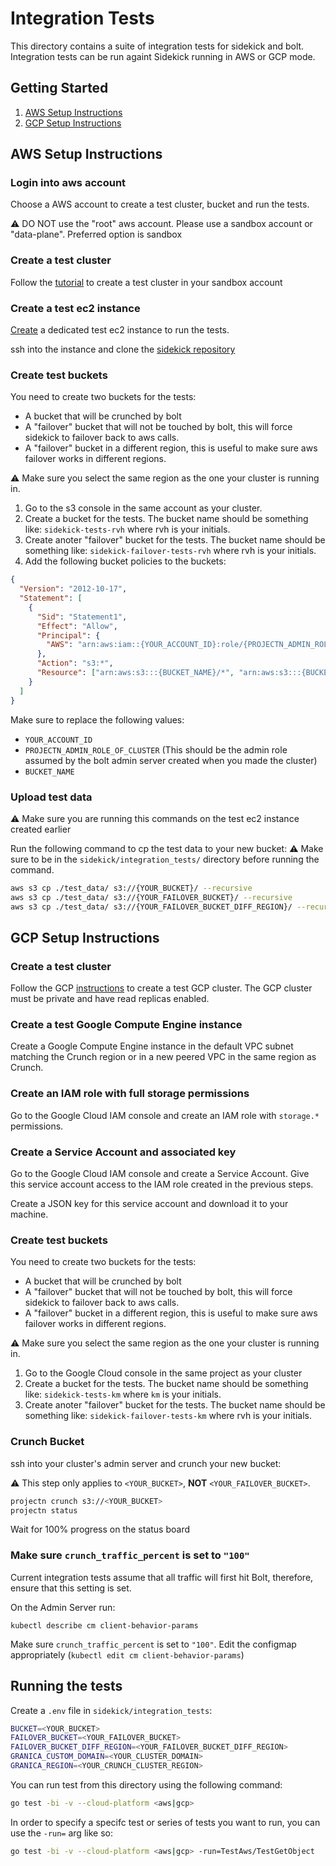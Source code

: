 # Integration Tests

This directory contains a suite of integration tests for sidekick and bolt. Integration tests can be run againt Sidekick running in AWS or GCP mode.

## Getting Started

1. [AWS Setup Instructions](#aws)
2. [GCP Setup Instructions](#gcp)

<a name="aws"></a>

## AWS Setup Instructions

### Login into aws account

Choose a AWS account to create a test cluster, bucket and run the tests.

:warning: DO NOT use the "root" aws account. Please use a sandbox account or "data-plane". Preferred option is sandbox

### Create a test cluster

Follow the [tutorial](https://docs.google.com/document/d/1SK3gg7th5UbXQpzzhAgvms-Yq-IhHq6JRt8z_2gyoGg/edit#heading=h.bafob67q0tz0) to create a test cluster in your sandbox account

### Create a test ec2 instance

[Create](https://docs.google.com/document/d/1SK3gg7th5UbXQpzzhAgvms-Yq-IhHq6JRt8z_2gyoGg/edit#heading=h.b3g5yr5tcsus) a dedicated test ec2 instance to run the tests.

ssh into the instance and clone the [sidekick repository](https://github.com/project-n-oss/sidekick)

### Create test buckets

You need to create two buckets for the tests:

- A bucket that will be crunched by bolt
- A "failover" bucket that will not be touched by bolt, this will force sidekick to failover back to aws calls.
- A "failover" bucket in a different region, this is useful to make sure aws failover works in different regions.

:warning: Make sure you select the same region as the one your cluster is running in.

1. Go to the s3 console in the same account as your cluster.
2. Create a bucket for the tests. The bucket name should be something like: `sidekick-tests-rvh` where rvh is your initials.
3. Create anoter "failover" bucket for the tests. The bucket name should be something like: `sidekick-failover-tests-rvh` where rvh is your initials.
4. Add the following bucket policies to the buckets:

```json
{
  "Version": "2012-10-17",
  "Statement": [
    {
      "Sid": "Statement1",
      "Effect": "Allow",
      "Principal": {
        "AWS": "arn:aws:iam::{YOUR_ACCOUNT_ID}:role/{PROJECTN_ADMIN_ROLE_OF_CLUSTER}"
      },
      "Action": "s3:*",
      "Resource": ["arn:aws:s3:::{BUCKET_NAME}/*", "arn:aws:s3:::{BUCKET_NAME}"]
    }
  ]
}
```

Make sure to replace the following values:

- `YOUR_ACCOUNT_ID`
- `PROJECTN_ADMIN_ROLE_OF_CLUSTER` (This should be the admin role assumed by the bolt admin server created when you made the cluster)
- `BUCKET_NAME`

### Upload test data

:warning: Make sure you are running this commands on the test ec2 instance created earlier

Run the following command to cp the test data to your new bucket:
:warning: Make sure to be in the `sidekick/integration_tests/` directory before running the command.

```bash
aws s3 cp ./test_data/ s3://{YOUR_BUCKET}/ --recursive
aws s3 cp ./test_data/ s3://{YOUR_FAILOVER_BUCKET}/ --recursive
aws s3 cp ./test_data/ s3://{YOUR_FAILOVER_BUCKET_DIFF_REGION}/ --recursive
```

<a name="gcp"></a>

## GCP Setup Instructions

### Create a test cluster

Follow the GCP [instructions](https://granica.ai/docs/installation-guide#start-pilot) to create a test GCP cluster. The GCP cluster must be private and have read replicas enabled.

### Create a test Google Compute Engine instance

Create a Google Compute Engine instance in the default VPC subnet matching the Crunch region or in a new peered VPC in the same region as Crunch.

### Create an IAM role with full storage permissions

Go to the Google Cloud IAM console and create an IAM role with `storage.*` permissions.

### Create a Service Account and associated key

Go to the Google Cloud IAM console and create a Service Account. Give this service account access to the IAM role created in the previous steps.

Create a JSON key for this service account and download it to your machine.

### Create test buckets

You need to create two buckets for the tests:

- A bucket that will be crunched by bolt
- A "failover" bucket that will not be touched by bolt, this will force sidekick to failover back to aws calls.
- A "failover" bucket in a different region, this is useful to make sure aws failover works in different regions.

:warning: Make sure you select the same region as the one your cluster is running in.

1. Go to the Google Cloud console in the same project as your cluster
2. Create a bucket for the tests. The bucket name should be something like: `sidekick-tests-km` where `km` is your initials.
3. Create anoter "failover" bucket for the tests. The bucket name should be something like: `sidekick-failover-tests-km` where rvh is your initials.

### Crunch Bucket

ssh into your cluster's admin server and crunch your new bucket:

:warning: This step only applies to `<YOUR_BUCKET>`, **NOT** `<YOUR_FAILOVER_BUCKET>`.

```bash
projectn crunch s3://<YOUR_BUCKET>
projectn status
```

Wait for 100% progress on the status board

### Make sure `crunch_traffic_percent` is set to `"100"`

Current integration tests assume that all traffic will first hit Bolt, therefore, ensure that this setting is set.

On the Admin Server run:

```
kubectl describe cm client-behavior-params
```

Make sure `crunch_traffic_percent` is set to `"100"`. Edit the configmap appropriately (`kubectl edit cm client-behavior-params`)

## Running the tests

Create a `.env` file in `sidekick/integration_tests`:

```bash
BUCKET=<YOUR_BUCKET>
FAILOVER_BUCKET=<YOUR_FAILOVER_BUCKET>
FAILOVER_BUCKET_DIFF_REGION=<YOUR_FAILOVER_BUCKET_DIFF_REGION>
GRANICA_CUSTOM_DOMAIN=<YOUR_CLUSTER_DOMAIN>
GRANICA_REGION=<YOUR_CRUNCH_CLUSTER_REGION>
```

You can run test from this directory using the following command:

```bash
go test -bi -v --cloud-platform <aws|gcp>
```

In order to specify a specifc test or series of tests you want to run, you can use the `-run=` arg like so:

```bash
go test -bi -v --cloud-platform <aws|gcp> -run=TestAws/TestGetObject
```
